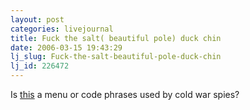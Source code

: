 ```yaml
---
layout: post
categories: livejournal
title: Fuck the salt( beautiful pole) duck chin
date: 2006-03-15 19:43:29
lj_slug: Fuck-the-salt-beautiful-pole-duck-chin
lj_id: 226472
---
```

Is [this](http://www.rahoi.com/2006/03/may-i-take-your-order.php) a menu or code phrases used by cold war spies?
